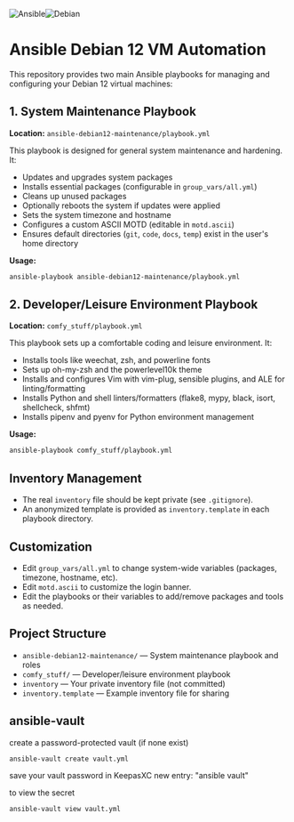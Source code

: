 ![Ansible](https://img.shields.io/badge/ansible-%231A1918.svg?style=for-the-badge&logo=ansible&logoColor=white)![Debian](https://img.shields.io/badge/Debian-D70A53?style=for-the-badge&logo=debian&logoColor=white)

# Ansible Debian 12 VM Automation

This repository provides two main Ansible playbooks for managing and configuring your Debian 12 virtual machines:

## 1. System Maintenance Playbook

**Location:** `ansible-debian12-maintenance/playbook.yml`

This playbook is designed for general system maintenance and hardening. It:
- Updates and upgrades system packages
- Installs essential packages (configurable in `group_vars/all.yml`)
- Cleans up unused packages
- Optionally reboots the system if updates were applied
- Sets the system timezone and hostname
- Configures a custom ASCII MOTD (editable in `motd.ascii`)
- Ensures default directories (`git`, `code`, `docs`, `temp`) exist in the user's home directory

**Usage:**
```sh
ansible-playbook ansible-debian12-maintenance/playbook.yml
```

## 2. Developer/Leisure Environment Playbook

**Location:** `comfy_stuff/playbook.yml`

This playbook sets up a comfortable coding and leisure environment. It:
- Installs tools like weechat, zsh, and powerline fonts
- Sets up oh-my-zsh and the powerlevel10k theme
- Installs and configures Vim with vim-plug, sensible plugins, and ALE for linting/formatting
- Installs Python and shell linters/formatters (flake8, mypy, black, isort, shellcheck, shfmt)
- Installs pipenv and pyenv for Python environment management

**Usage:**
```sh
ansible-playbook comfy_stuff/playbook.yml
```

## Inventory Management
- The real `inventory` file should be kept private (see `.gitignore`).
- An anonymized template is provided as `inventory.template` in each playbook directory.

## Customization
- Edit `group_vars/all.yml` to change system-wide variables (packages, timezone, hostname, etc).
- Edit `motd.ascii` to customize the login banner.
- Edit the playbooks or their variables to add/remove packages and tools as needed.

## Project Structure
- `ansible-debian12-maintenance/` — System maintenance playbook and roles
- `comfy_stuff/` — Developer/leisure environment playbook
- `inventory` — Your private inventory file (not committed)
- `inventory.template` — Example inventory file for sharing

## ansible-vault

create a password-protected vault (if none exist)
```bash
ansible-vault create vault.yml
```

save your vault password in KeepasXC new entry: "ansible vault"

to view the secret

```bash
ansible-vault view vault.yml
```
